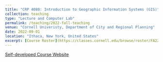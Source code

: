 ```yaml
---
title: "CRP 4080: Introduction to Geographic Information Systems (GIS)"
collection: teaching
type: "Lecture and Computer Lab"
permalink: /teaching/2022-fall-teaching
venue: "Cornell Univeristy, Department of City and Regional Planning"
date: 2022-09-01
location: "Ithaca, New York, United States"
excerpt: [Course Roster](https://classes.cornell.edu/browse/roster/FA22/class/CRP/4080)
---
```


[Self-developed Course Website](https://skywalkersun15.github.io/cornell_aap_crp_4080_intro_gis/index.html)

